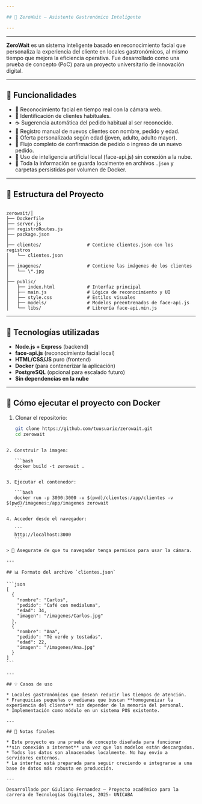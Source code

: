 ```yaml
---

## 🧠 ZeroWait – Asistente Gastronómico Inteligente

---
```


---
**ZeroWait** es un sistema inteligente basado en reconocimiento facial que personaliza la experiencia del cliente en locales gastronómicos, al mismo tiempo que mejora la eficiencia operativa. Fue desarrollado como una prueba de concepto (PoC) para un proyecto universitario de innovación digital.

---

## 🚀 Funcionalidades

- 📸 Reconocimiento facial en tiempo real con la cámara web.
- 🧾 Identificación de clientes habituales.
- ☕ Sugerencia automática del pedido habitual al ser reconocido.
- 🧓 Registro manual de nuevos clientes con nombre, pedido y edad.
- 🎁 Oferta personalizada según edad (joven, adulto, adulto mayor).
- 🔁 Flujo completo de confirmación de pedido o ingreso de un nuevo pedido.
- 🧠 Uso de inteligencia artificial local (face-api.js) sin conexión a la nube.
- 🔐 Toda la información se guarda localmente en archivos `.json` y carpetas persistidas por volumen de Docker.

---

## 📁 Estructura del Proyecto

```

zerowait/│
├── Dockerfile
├── server.js
├── registroRoutes.js
├── package.json
│
├── clientes/                 # Contiene clientes.json con los registros
│   └── clientes.json
│
├── imagenes/                 # Contiene las imágenes de los clientes
│   └── \*.jpg
│
├── public/
│   ├── index.html            # Interfaz principal
│   ├── main.js               # Lógica de reconocimiento y UI
│   ├── style.css             # Estilos visuales
│   ├── models/               # Modelos preentrenados de face-api.js
│   └── libs/                 # Librería face-api.min.js

````

---

## 🧠 Tecnologías utilizadas

- **Node.js + Express** (backend)
- **face-api.js** (reconocimiento facial local)
- **HTML/CSS/JS** puro (frontend)
- **Docker** (para contenerizar la aplicación)
- **PostgreSQL** (opcional para escalado futuro)
- **Sin dependencias en la nube**

---

## 🐳 Cómo ejecutar el proyecto con Docker

1. Clonar el repositorio:
   ```bash
   git clone https://github.com/tuusuario/zerowait.git
   cd zerowait
````

2. Construir la imagen:

   ```bash
   docker build -t zerowait .
   ```

3. Ejecutar el contenedor:

   ```bash
   docker run -p 3000:3000 -v $(pwd)/clientes:/app/clientes -v $(pwd)/imagenes:/app/imagenes zerowait
   ```

4. Acceder desde el navegador:

   ```
   http://localhost:3000
   ```

> 📝 Asegurate de que tu navegador tenga permisos para usar la cámara.

---

## 📊 Formato del archivo `clientes.json`

```json
[
  {
    "nombre": "Carlos",
    "pedido": "Café con medialuna",
    "edad": 34,
    "imagen": "/imagenes/Carlos.jpg"
  },
  {
    "nombre": "Ana",
    "pedido": "Té verde y tostadas",
    "edad": 22,
    "imagen": "/imagenes/Ana.jpg"
  }
]
```

---

## 💡 Casos de uso

* Locales gastronómicos que desean reducir los tiempos de atención.
* Franquicias pequeñas o medianas que buscan **homogeneizar la experiencia del cliente** sin depender de la memoria del personal.
* Implementación como módulo en un sistema POS existente.

---

## 📌 Notas finales

* Este proyecto es una prueba de concepto diseñada para funcionar **sin conexión a internet** una vez que los modelos están descargados.
* Todos los datos son almacenados localmente. No hay envío a servidores externos.
* La interfaz está preparada para seguir creciendo e integrarse a una base de datos más robusta en producción.

---

Desarrollado por Giuliano Fernandez – Proyecto académico para la carrera de Tecnologías Digitales, 2025- UNICABA